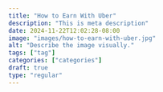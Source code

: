 ```yaml
---
title: "How to Earn With Uber"
description: "This is meta description"
date: 2024-11-22T12:02:28-08:00
image: "images/how-to-earn-with-uber.jpg"
alt: "Describe the image visually."
tags: ["tag"]
categories: ["categories"]
draft: true
type: "regular"
---
```

